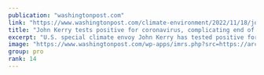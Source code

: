 ```yaml
---
publication: "washingtonpost.com"
link: "https://www.washingtonpost.com/climate-environment/2022/11/18/john-kerry-covid-cop27-climate/"
title: "John Kerry tests positive for coronavirus, complicating end of climate talks"
excerpt: "U.S. special climate envoy John Kerry has tested positive for coronavirus as COP27 nears its uncertain conclusion. "
image: "https://www.washingtonpost.com/wp-apps/imrs.php?src=https://arc-anglerfish-washpost-prod-washpost.s3.amazonaws.com/public/5XCRBSDHQEI63MEMHTRCEYDQLE.jpg&w=1440"
group: pro
rank: 14
---
```

